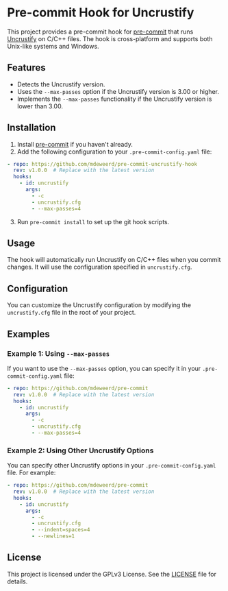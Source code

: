 # Pre-commit Hook for Uncrustify

This project provides a pre-commit hook for [pre-commit](https://github.com/pre-commit/pre-commit) that runs [Uncrustify](https://github.com/uncrustify/uncrustify) on C/C++ files. The hook is cross-platform and supports both Unix-like systems and Windows.

## Features

- Detects the Uncrustify version.
- Uses the `--max-passes` option if the Uncrustify version is 3.00 or higher.
- Implements the `--max-passes` functionality if the Uncrustify version is lower than 3.00.

## Installation

1. Install [pre-commit](https://pre-commit.com/#install) if you haven't already.
2. Add the following configuration to your `.pre-commit-config.yaml` file:

```yaml
- repo: https://github.com/mdeweerd/pre-commit-uncrustify-hook
  rev: v1.0.0  # Replace with the latest version
  hooks:
    - id: uncrustify
      args:
        - -c
        - uncrustify.cfg
        - --max-passes=4
```

3. Run `pre-commit install` to set up the git hook scripts.

## Usage

The hook will automatically run Uncrustify on C/C++ files when you commit changes. It will use the configuration specified in `uncrustify.cfg`.

## Configuration

You can customize the Uncrustify configuration by modifying the `uncrustify.cfg` file in the root of your project.

## Examples

### Example 1: Using `--max-passes`

If you want to use the `--max-passes` option, you can specify it in your `.pre-commit-config.yaml` file:

```yaml
- repo: https://github.com/mdeweerd/pre-commit
  rev: v1.0.0  # Replace with the latest version
  hooks:
    - id: uncrustify
      args:
        - -c
        - uncrustify.cfg
        - --max-passes=4
```

### Example 2: Using Other Uncrustify Options

You can specify other Uncrustify options in your `.pre-commit-config.yaml` file. For example:

```yaml
- repo: https://github.com/mdeweerd/pre-commit
  rev: v1.0.0  # Replace with the latest version
  hooks:
    - id: uncrustify
      args:
        - -c
        - uncrustify.cfg
        - --indent=spaces=4
        - --newlines=1
```

## License

This project is licensed under the GPLv3 License. See the [LICENSE](LICENSE) file for details.
